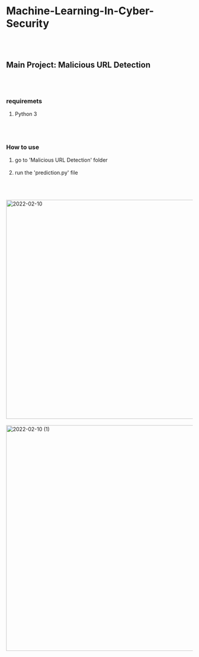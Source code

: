 # Machine-Learning-In-Cyber-Security
<br />
<br />

## Main Project: Malicious URL Detection 
<br />
<br />

### requiremets

1. Python 3 <br />


<br />
<br />

### How to use

1. go to 'Malicious URL Detection' folder  <br /> <br />
2. run the 'prediction.py' file <br /> <br />

<br />
<br />

<img width="590" alt="2022-02-10" src="https://user-images.githubusercontent.com/57047863/153758121-b667c4e9-46c3-4041-a11c-a4bb89441128.png">

<br />
<br />

<img width="608" alt="2022-02-10 (1)" src="https://user-images.githubusercontent.com/57047863/153758139-7ab41c1c-931f-41da-b384-675b4ec0695c.png">
